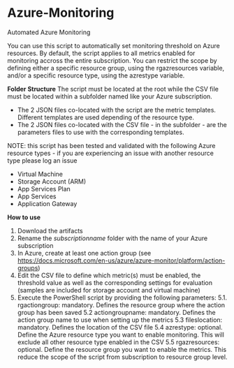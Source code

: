 # Azure-Monitoring
Automated Azure Monitoring

You can use this script to automatically set monitoring threshold on Azure resources.
By default, the script applies to all metrics enabled for monitoring accross the entire subscription.
You can restrict the scope by defining either a specific resource group, using the rgazresources variable, and/or a specific resource type, using the azrestype variable.

**Folder Structure**
The script must be located at the root while the CSV file must be located within a subfolder named like your Azure subscription.
* The 2 JSON files co-located with the script are the metric templates. Different templates are used depending of the resource type.
* The 2 JSON files co-located with the CSV file - in the subfolder - are the parameters files to use with the corresponding templates.


NOTE: this script has been tested and validated with the following Azure resource types - if you are experiencing an issue with another resource type please log an issue
* Virtual Machine
* Storage Account (ARM)
* App Services Plan
* App Services
* Application Gateway

**How to use**
1. Download the artifacts
2. Rename the *subscriptionname* folder with the name of your Azure subscription
3. In Azure, create at least one action group (see https://docs.microsoft.com/en-us/azure/azure-monitor/platform/action-groups)
4. Edit the CSV file to define which metric(s) must be enabled, the threshold value as well as the corresponding settings for evaluation (samples are included for storage account and virtual machine)
5. Execute the PowerShell script by providing the following parameters:
5.1. rgactiongroup: mandatory. Defines the resource group where the action group has been saved
5.2 actiongroupname: mandatory. Defines the action group name to use when setting up the metrics
5.3 fileslocation: mandatory. Defines the location of the CSV file
5.4 azrestype: optional. Define the Azure resource type you want to enable monitoring. This will exclude all other resource type enabled in the CSV
5.5 rgazresources: optional. Define the resource group you want to enable the metrics. This reduce the scope of the script from subscription to resource group level.
